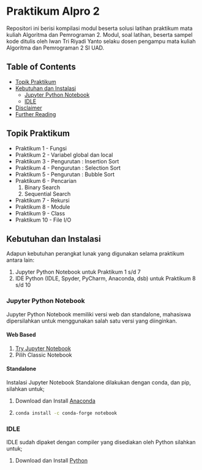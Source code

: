 # Praktikum Alpro 2

Repositori ini berisi kompilasi modul beserta solusi latihan praktikum mata kuliah Algoritma dan Pemrograman 2. Modul, soal latihan, beserta sampel kode ditulis oleh Iwan Tri Riyadi Yanto selaku dosen pengampu mata kuliah Algoritma dan Pemrograman 2 SI UAD.

## Table of Contents

- [Topik Praktikum](#topik%20praktikum)
- [Kebutuhan dan Instalasi](#kebutuhan%20dan%20instalasi)
  - [Jupyter Python Notebook](#jupyter%20python%20notebook)
  - [IDLE](#idle)
- [Disclaimer](#disclaimer)
- [Further Reading](#further%20reading)

## Topik Praktikum

- Praktikum 1 - Fungsi
- Praktikum 2 - Variabel global dan local
- Praktikum 3 - Pengurutan : Insertion Sort
- Praktikum 4 - Pengurutan : Selection Sort
- Praktikum 5 - Pengurutan : Bubble Sort
- Praktikum 6 - Pencarian
   1. Binary Search
   2. Sequential Search
- Praktikum 7 - Rekursi
- Praktikum 8 - Module
- Praktikum 9 - Class
- Praktikum 10 - File I/O

## Kebutuhan dan Instalasi

Adapun kebutuhan perangkat lunak yang digunakan selama praktikum antara lain:
1. Jupyter Python Notebook untuk Praktikum 1 s/d 7
2. IDE Python (IDLE, Spyder, PyCharm, Anaconda, dsb) untuk Praktikum 8 s/d 10

### Jupyter Python Notebook

Jupyter Python Notebook memiliki versi web dan standalone, mahasiswa dipersilahkan untuk menggunakan salah satu versi yang diinginkan.

#### Web Based

1. [Try Jupyter Notebook](https://jupyter.org/try)
2. Pilih Classic Notebook

#### Standalone

Instalasi Jupyter Notebook Standalone dilakukan dengan conda, dan pip, silahkan untuk;

1. Download dan Install [Anaconda](https://www.anaconda.com/products/individual)

2. ```sh
   conda install -c conda-forge notebook
   ```

### IDLE

IDLE sudah dipaket dengan compiler yang disediakan oleh Python silahkan untuk;
1. Download dan Install [Python](https://www.python.org/downloads/)
